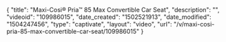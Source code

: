 {
    "title": "Maxi-Cosi&reg; Pria&trade; 85 Max Convertible Car Seat",
    "description": "",
    "videoid": "109986015",
    "date_created": "1502521913",
    "date_modified": "1504247456",
    "type": "captivate",
    "layout": "video",
    "url": "\/v\/maxi-cosi-pria-85-max-convertible-car-seat\/109986015"
}